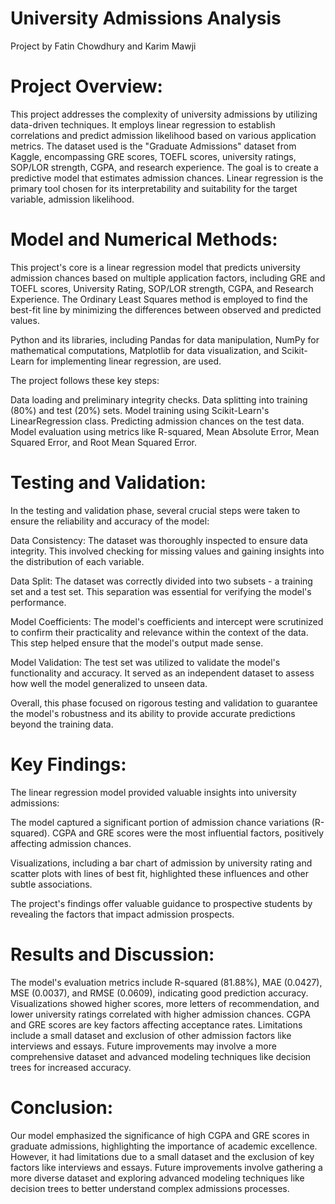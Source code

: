# University Admissions Analysis
Project by Fatin Chowdhury and Karim Mawji

# Project Overview:

This project addresses the complexity of university admissions by utilizing data-driven techniques.
It employs linear regression to establish correlations and predict admission likelihood based on various application metrics.
The dataset used is the "Graduate Admissions" dataset from Kaggle, encompassing GRE scores, TOEFL scores, university ratings, SOP/LOR strength, CGPA, and research experience.
The goal is to create a predictive model that estimates admission chances.
Linear regression is the primary tool chosen for its interpretability and suitability for the target variable, admission likelihood.

# Model and Numerical Methods:
This project's core is a linear regression model that predicts university admission chances based on multiple application factors,
including GRE and TOEFL scores, University Rating, SOP/LOR strength, CGPA, and Research Experience.
The Ordinary Least Squares method is employed to find the best-fit line by minimizing the differences between observed and predicted values.

Python and its libraries, including Pandas for data manipulation, NumPy for mathematical computations,
Matplotlib for data visualization, and Scikit-Learn for implementing linear regression, are used.

The project follows these key steps:

Data loading and preliminary integrity checks.
Data splitting into training (80%) and test (20%) sets.
Model training using Scikit-Learn's LinearRegression class.
Predicting admission chances on the test data.
Model evaluation using metrics like R-squared, Mean Absolute Error, Mean Squared Error, and Root Mean Squared Error.


# Testing and Validation:
In the testing and validation phase, several crucial steps were taken to ensure the reliability and accuracy of the model:

Data Consistency: The dataset was thoroughly inspected to ensure data integrity.
This involved checking for missing values and gaining insights into the distribution of each variable.

Data Split: The dataset was correctly divided into two subsets - a training set and a test set.
This separation was essential for verifying the model's performance.

Model Coefficients: The model's coefficients and intercept were scrutinized to confirm their practicality and relevance within the context of the data.
This step helped ensure that the model's output made sense.

Model Validation: The test set was utilized to validate the model's functionality and accuracy.
It served as an independent dataset to assess how well the model generalized to unseen data.

Overall, this phase focused on rigorous testing and validation to guarantee the model's robustness
and its ability to provide accurate predictions beyond the training data.


# Key Findings:
The linear regression model provided valuable insights into university admissions:

The model captured a significant portion of admission chance variations (R-squared).
CGPA and GRE scores were the most influential factors, positively affecting admission chances.

Visualizations, including a bar chart of admission by university rating and scatter plots with lines of best fit,
highlighted these influences and other subtle associations.

The project's findings offer valuable guidance to prospective students by revealing the factors that impact admission prospects.

# Results and Discussion:

The model's evaluation metrics include R-squared (81.88%), MAE (0.0427), MSE (0.0037), and RMSE (0.0609), indicating good prediction accuracy.
Visualizations showed higher scores, more letters of recommendation, and lower university ratings correlated with higher admission chances.
CGPA and GRE scores are key factors affecting acceptance rates.
Limitations include a small dataset and exclusion of other admission factors like interviews and essays.
Future improvements may involve a more comprehensive dataset and advanced modeling techniques like decision trees for increased accuracy.

# Conclusion:

Our model emphasized the significance of high CGPA and GRE scores in graduate admissions, highlighting the importance of academic excellence.
However, it had limitations due to a small dataset and the exclusion of key factors like interviews and essays.
Future improvements involve gathering a more diverse dataset and exploring advanced modeling techniques like decision trees
to better understand complex admissions processes.
